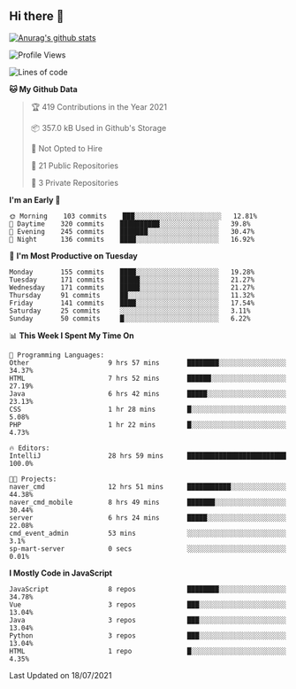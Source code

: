 ## Hi there 👋

[![Anurag's github stats](https://github-readme-stats.vercel.app/api?username=Songwonseok)](https://github.com/anuraghazra/github-readme-stats)



<!--START_SECTION:waka-->
![Profile Views](http://img.shields.io/badge/Profile%20Views-18-blue)

![Lines of code](https://img.shields.io/badge/From%20Hello%20World%20I%27ve%20Written-2.9%20million%20lines%20of%20code-blue)

**🐱 My Github Data** 

> 🏆 419 Contributions in the Year 2021
 > 
> 📦 357.0 kB Used in Github's Storage 
 > 
> 🚫 Not Opted to Hire
 > 
> 📜 21 Public Repositories 
 > 
> 🔑 3 Private Repositories  
 > 
**I'm an Early 🐤** 

```text
🌞 Morning    103 commits    ███░░░░░░░░░░░░░░░░░░░░░░   12.81% 
🌆 Daytime    320 commits    ██████████░░░░░░░░░░░░░░░   39.8% 
🌃 Evening    245 commits    ███████░░░░░░░░░░░░░░░░░░   30.47% 
🌙 Night      136 commits    ████░░░░░░░░░░░░░░░░░░░░░   16.92%

```
📅 **I'm Most Productive on Tuesday** 

```text
Monday       155 commits    ████░░░░░░░░░░░░░░░░░░░░░   19.28% 
Tuesday      171 commits    █████░░░░░░░░░░░░░░░░░░░░   21.27% 
Wednesday    171 commits    █████░░░░░░░░░░░░░░░░░░░░   21.27% 
Thursday     91 commits     ██░░░░░░░░░░░░░░░░░░░░░░░   11.32% 
Friday       141 commits    ████░░░░░░░░░░░░░░░░░░░░░   17.54% 
Saturday     25 commits     ░░░░░░░░░░░░░░░░░░░░░░░░░   3.11% 
Sunday       50 commits     █░░░░░░░░░░░░░░░░░░░░░░░░   6.22%

```


📊 **This Week I Spent My Time On** 

```text
💬 Programming Languages: 
Other                    9 hrs 57 mins       ████████░░░░░░░░░░░░░░░░░   34.37% 
HTML                     7 hrs 52 mins       ██████░░░░░░░░░░░░░░░░░░░   27.19% 
Java                     6 hrs 42 mins       █████░░░░░░░░░░░░░░░░░░░░   23.13% 
CSS                      1 hr 28 mins        █░░░░░░░░░░░░░░░░░░░░░░░░   5.08% 
PHP                      1 hr 22 mins        █░░░░░░░░░░░░░░░░░░░░░░░░   4.73%

🔥 Editors: 
IntelliJ                 28 hrs 59 mins      █████████████████████████   100.0%

🐱‍💻 Projects: 
naver_cmd                12 hrs 51 mins      ███████████░░░░░░░░░░░░░░   44.38% 
naver_cmd_mobile         8 hrs 49 mins       ███████░░░░░░░░░░░░░░░░░░   30.44% 
server                   6 hrs 24 mins       █████░░░░░░░░░░░░░░░░░░░░   22.08% 
cmd_event_admin          53 mins             ░░░░░░░░░░░░░░░░░░░░░░░░░   3.1% 
sp-mart-server           0 secs              ░░░░░░░░░░░░░░░░░░░░░░░░░   0.01%

```

**I Mostly Code in JavaScript** 

```text
JavaScript               8 repos             ████████░░░░░░░░░░░░░░░░░   34.78% 
Vue                      3 repos             ███░░░░░░░░░░░░░░░░░░░░░░   13.04% 
Java                     3 repos             ███░░░░░░░░░░░░░░░░░░░░░░   13.04% 
Python                   3 repos             ███░░░░░░░░░░░░░░░░░░░░░░   13.04% 
HTML                     1 repo              █░░░░░░░░░░░░░░░░░░░░░░░░   4.35%

```



 Last Updated on 18/07/2021
<!--END_SECTION:waka-->
